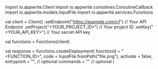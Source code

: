 import io.appwrite.Client
import io.appwrite.coroutines.CoroutineCallback
import io.appwrite.models.InputFile
import io.appwrite.services.Functions

val client = Client()
    .setEndpoint("https://example.com/v1") // Your API Endpoint
    .setProject("<YOUR_PROJECT_ID>") // Your project ID
    .setKey("<YOUR_API_KEY>") // Your secret API key

val functions = Functions(client)

val response = functions.createDeployment(
    functionId = "<FUNCTION_ID>",
    code = InputFile.fromPath("file.png"),
    activate = false,
    entrypoint = "<ENTRYPOINT>", // optional
    commands = "<COMMANDS>" // optional
)
